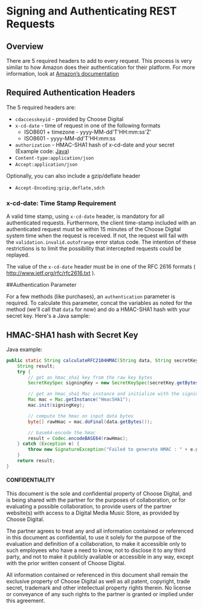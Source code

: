 # Signing and Authenticating REST Requests

## Overview

There are 5 required headers to add to every request. This process is very similar to how Amazon does their authentication for their platform. For more information, look at 
[Amazon’s documentation](http://docs.amazonwebservices.com/AmazonS3/latest/dev/RESTAuthentication.html)

## Required Authentication Headers

The 5 required headers are:

* <code>cdaccesskeyid</code> - provided by Choose Digital
* <code>x-cd-date</code> - time of request in one of the following formats
    * ISO8601 + timezone - yyyy-MM-dd'T'HH:mm:ss'Z'
    * ISO8601 - yyyy-MM-dd'T'HH:mm:ss
* <code>authorization</code> - HMAC-SHA1 hash of x-cd-date and your secret (Example code: [Java](https://github.com/choosedigital/api-spec/blob/master/resources/General.md#authentication-parameter))
* <code>Content-type:application/json</code>
* <code>Accept:application/json</code>

Optionally, you can also include a gzip/deflate header

* <code>Accept-Encoding:gzip,deflate,sdch</code>

### x-cd-date: Time Stamp Requirement

A valid time stamp, using ```x-cd-date``` header, is mandatory for all authenticated requests. Furthermore, the client time-stamp included with an authenticated request must be within 15 minutes of the Choose Digital system time when the request is received. If not, the request will fail with the ```validation.invalid.outofrange``` error status code. The intention of these restrictions is to limit the possibility that intercepted requests could be replayed.

The value of the ```x-cd-date``` header must be in one of the RFC 2616 formats ( http://www.ietf.org/rfc/rfc2616.txt ).


##Authentication Parameter

For a few methods (like purchases), an ```authentication``` parameter is required. To calculate this parameter, concat the variables as noted for the method (we'll call that ```data``` for now) and do a HMAC-SHA1 hash with your secret key. Here's a Java sample:

## HMAC-SHA1 hash with Secret Key

Java example:

```java
public static String calculateRFC2104HMAC(String data, String secretKey) throws SignatureException {
    String result;
    try {
        // get an hmac_sha1 key from the raw key bytes
        SecretKeySpec signingKey = new SecretKeySpec(secretKey.getBytes(), "HmacSHA1");

        // get an hmac_sha1 Mac instance and initialize with the signing key
        Mac mac = Mac.getInstance("HmacSHA1");
        mac.init(signingKey);

        // compute the hmac on input data bytes
        byte[] rawHmac = mac.doFinal(data.getBytes());

        // base64-encode the hmac
        result = Codec.encodeBASE64(rawHmac);
    } catch (Exception e) {
        throw new SignatureException("Failed to generate HMAC : " + e.getMessage());
    }
    return result;
}
```



#### CONFIDENTIALITY

This document is the sole and confidential property of Choose Digital, and is being shared with the partner for the purposes of collaboration, or for evaluating a possible collaboration, to provide users of the partner website(s) with access to a Digital Media Music Store, as provided by Choose Digital. 

The partner agrees to treat any and all information contained or referenced in this document as confidential, to use it solely for the purpose of the evaluation and definition of a collaboration, to make it accessible only to such employees who have a need to know, not to disclose it to any third party, and not to make it publicly available or accessible in any way, except with the prior written consent of Choose Digital.

All information contained or referenced in this document shall remain the exclusive property of Choose Digital as well as all patent, copyright, trade secret, trademark and other intellectual property rights therein. No license or conveyance of any such rights to the partner is granted or implied under this agreement.
